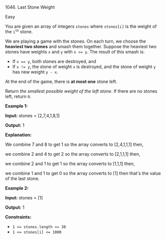 1046\. Last Stone Weight

Easy

You are given an array of integers `stones` where `stones[i]` is the weight of the <code>i<sup>th</sup></code> stone.

We are playing a game with the stones. On each turn, we choose the **heaviest two stones** and smash them together. Suppose the heaviest two stones have weights `x` and `y` with `x <= y`. The result of this smash is:

*   If `x == y`, both stones are destroyed, and
*   If `x != y`, the stone of weight `x` is destroyed, and the stone of weight `y` has new weight `y - x`.

At the end of the game, there is **at most one** stone left.

Return _the smallest possible weight of the left stone_. If there are no stones left, return `0`.

**Example 1:**

**Input:** stones = [2,7,4,1,8,1]

**Output:** 1

**Explanation:** 

We combine 7 and 8 to get 1 so the array converts to [2,4,1,1,1] then, 

we combine 2 and 4 to get 2 so the array converts to [2,1,1,1] then, 

we combine 2 and 1 to get 1 so the array converts to [1,1,1] then, 

we combine 1 and 1 to get 0 so the array converts to [1] then that's the value of the last stone.

**Example 2:**

**Input:** stones = [1]

**Output:** 1

**Constraints:**

*   `1 <= stones.length <= 30`
*   `1 <= stones[i] <= 1000`